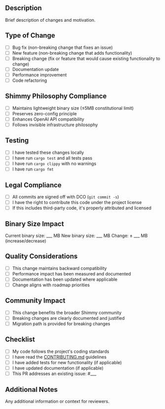 ## Description
Brief description of changes and motivation.

## Type of Change
- [ ] Bug fix (non-breaking change that fixes an issue)
- [ ] New feature (non-breaking change that adds functionality)
- [ ] Breaking change (fix or feature that would cause existing functionality to change)
- [ ] Documentation update
- [ ] Performance improvement
- [ ] Code refactoring

## Shimmy Philosophy Compliance
- [ ] Maintains lightweight binary size (≤5MB constitutional limit)
- [ ] Preserves zero-config principle
- [ ] Enhances OpenAI API compatibility
- [ ] Follows invisible infrastructure philosophy

## Testing
- [ ] I have tested these changes locally
- [ ] I have run `cargo test` and all tests pass
- [ ] I have run `cargo clippy` with no warnings
- [ ] I have run `cargo fmt`

## Legal Compliance
- [ ] All commits are signed off with DCO (`git commit -s`)
- [ ] I have the right to contribute this code under the project license
- [ ] If this includes third-party code, it's properly attributed and licensed

## Binary Size Impact
Current binary size: ___ MB
New binary size: ___ MB
Change: ± ___ MB (increase/decrease)

## Quality Considerations
- [ ] This change maintains backward compatibility
- [ ] Performance impact has been measured and documented
- [ ] Documentation has been updated where applicable
- [ ] Change aligns with roadmap priorities

## Community Impact
- [ ] This change benefits the broader Shimmy community
- [ ] Breaking changes are clearly documented and justified
- [ ] Migration path is provided for breaking changes

## Checklist
- [ ] My code follows the project's coding standards
- [ ] I have read the [CONTRIBUTING.md](../CONTRIBUTING.md) guidelines
- [ ] I have added tests for new functionality (if applicable)
- [ ] I have updated documentation (if applicable)
- [ ] This PR addresses an existing issue: #___

## Additional Notes
Any additional information or context for reviewers.